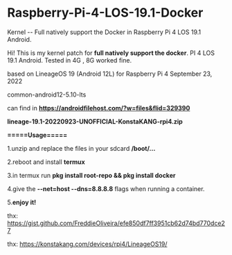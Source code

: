 # Raspberry-Pi-4-LOS-19.1-Docker
Kernel -- Full natively support the Docker in Raspberry Pi 4​ LOS 19.1 Android.


Hi! This is my kernel patch for **full natively support the docker**. PI 4 LOS 19.1 Android. Tested in 4G , 8G worked fine.

based on
LineageOS 19 (Android 12L)​
for Raspberry Pi 4​
September 23, 2022

common-android12-5.10-lts

can find in 
**https://androidfilehost.com/?w=files&flid=329390**

**lineage-19.1-20220923-UNOFFICIAL-KonstaKANG-rpi4.zip**



**=====Usage=====**



1.unzip and replace the files in your sdcard **/boot/...**

2.reboot and install **termux**

3.in termux run **pkg install root-repo && pkg install docker**

4.give the **--net=host --dns=8.8.8.8** flags when running a container.

5.**enjoy it!**



thx: https://gist.github.com/FreddieOliveira/efe850df7ff3951cb62d74bd770dce27

thx: https://konstakang.com/devices/rpi4/LineageOS19/
